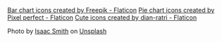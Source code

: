 <a href="https://www.flaticon.com/free-icons/bar-chart" title="bar chart icons">Bar chart icons created by Freepik - Flaticon</a>
<a href="https://www.flaticon.com/free-icons/pie-chart" title="pie chart icons">Pie chart icons created by Pixel perfect - Flaticon</a>
<a href="https://www.flaticon.com/free-icons/cute" title="cute icons">Cute icons created by dian-ratri - Flaticon</a>

Photo by <a href="https://unsplash.com/@isaacmsmith?utm_content=creditCopyText&utm_medium=referral&utm_source=unsplash">Isaac Smith</a> on <a href="https://unsplash.com/photos/pen-om-paper-AT77Q0Njnt0?utm_content=creditCopyText&utm_medium=referral&utm_source=unsplash">Unsplash</a>
      